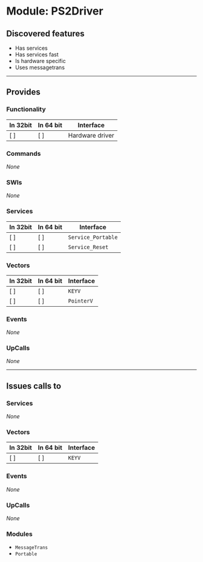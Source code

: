 # Module: PS2Driver

## Discovered features


* Has services
* Has services fast
* Is hardware specific
* Uses messagetrans

---

## Provides

### Functionality

| In 32bit | In 64 bit | Interface |
|----------|-----------|-----------|
| [ ]      | [ ]       | Hardware driver |

### Commands


*None*


### SWIs


*None*


### Services


| In 32bit | In 64 bit | Interface |
|----------|-----------|-----------|
| [ ]      | [ ]       | `Service_Portable` |
| [ ]      | [ ]       | `Service_Reset` |


### Vectors


| In 32bit | In 64 bit | Interface |
|----------|-----------|-----------|
| [ ]      | [ ]       | `KEYV` |
| [ ]      | [ ]       | `PointerV` |


### Events


*None*


### UpCalls


*None*


---

## Issues calls to

### Services


*None*


### Vectors


| In 32bit | In 64 bit | Interface |
|----------|-----------|-----------|
| [ ]      | [ ]       | `KEYV` |


### Events


*None*


### UpCalls


*None*


### Modules


* `MessageTrans`
* `Portable`


